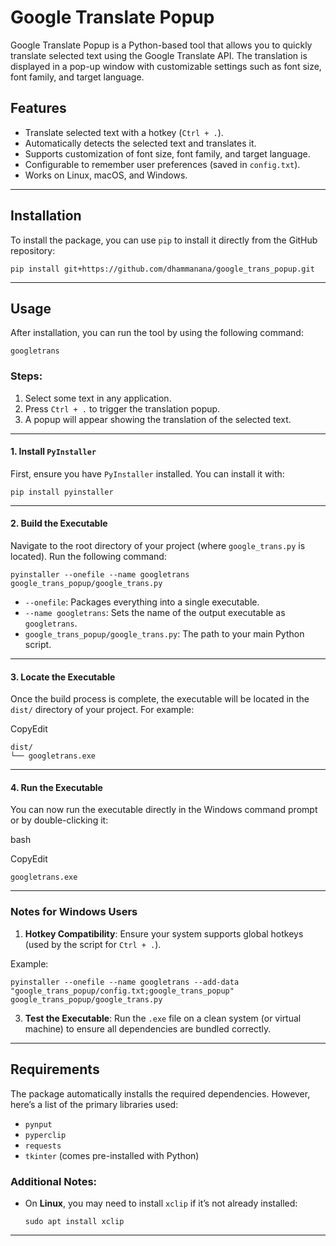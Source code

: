 # Google Translate Popup

Google Translate Popup is a Python-based tool that allows you to quickly translate selected text using the Google Translate API. The translation is displayed in a pop-up window with customizable settings such as font size, font family, and target language.

## Features

- Translate selected text with a hotkey (`Ctrl + .`).
- Automatically detects the selected text and translates it.
- Supports customization of font size, font family, and target language.
- Configurable to remember user preferences (saved in `config.txt`).
- Works on Linux, macOS, and Windows.

---

## Installation

To install the package, you can use `pip` to install it directly from the GitHub repository:


`pip install git+https://github.com/dhammanana/google_trans_popup.git`

---

## Usage

After installation, you can run the tool by using the following command:


`googletrans`

### Steps:

1. Select some text in any application.
2. Press `Ctrl + .` to trigger the translation popup.
3. A popup will appear showing the translation of the selected text.

---

#### 1. Install `PyInstaller`

First, ensure you have `PyInstaller` installed. You can install it with:


`pip install pyinstaller`

---

#### 2. Build the Executable

Navigate to the root directory of your project (where `google_trans.py` is located). Run the following command:


`pyinstaller --onefile --name googletrans google_trans_popup/google_trans.py`

- `--onefile`: Packages everything into a single executable.
- `--name googletrans`: Sets the name of the output executable as `googletrans`.
- `google_trans_popup/google_trans.py`: The path to your main Python script.

---

#### 3. Locate the Executable

Once the build process is complete, the executable will be located in the `dist/` directory of your project. For example:

CopyEdit

```
dist/
└── googletrans.exe
```

---

#### 4. Run the Executable

You can now run the executable directly in the Windows command prompt or by double-clicking it:

bash

CopyEdit

`googletrans.exe`

---

### Notes for Windows Users

1. **Hotkey Compatibility**: Ensure your system supports global hotkeys (used by the script for `Ctrl + .`).

Example:


`pyinstaller --onefile --name googletrans --add-data "google_trans_popup/config.txt;google_trans_popup" google_trans_popup/google_trans.py`

3. **Test the Executable**: Run the `.exe` file on a clean system (or virtual machine) to ensure all dependencies are bundled correctly.


---

## Requirements

The package automatically installs the required dependencies. However, here’s a list of the primary libraries used:

- `pynput`
- `pyperclip`
- `requests`
- `tkinter` (comes pre-installed with Python)

### Additional Notes:

- On **Linux**, you may need to install `xclip` if it’s not already installed:

    `sudo apt install xclip`


---

